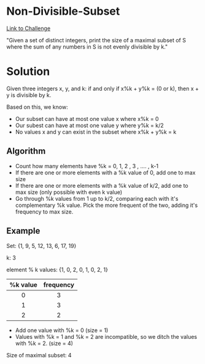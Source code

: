 # Non-Divisible-Subset
[Link to Challenge](https://www.hackerrank.com/challenges/non-divisible-subset/problem)

"Given a set of distinct integers, print the size of a maximal subset of S where the sum of any  numbers in S is not evenly divisible by k."

# Solution
Given three integers x, y, and k:
if and only if x%k + y%k = (0 or k), then x + y is divisible by k.
  
Based on this, we know:
- Our subset can have at most one value x where x%k = 0
- Our subest can have at most one value y where y%k = k/2
- No values x and y can exist in the subset where x%k + y%k = k

## Algorithm
- Count how many elements have %k = 0, 1, 2 , 3 , .... , k-1
- If there are one or more elements with a %k value of 0, add one to max size
- If there are one or more elements with a %k value of k/2, add one to max size (only possible with even k value)
- Go through %k values from 1 up to k/2, comparing each with it's complementary %k value. Pick the more frequent of the two, adding it's frequency to max size. 

## Example
Set:
{1, 9, 5, 12, 13, 6, 17, 19}

k: 3

element % k values: 
{1, 0, 2, 0, 1, 0, 2, 1}

| %k value      | frequency     |
|:-------------:|:-------------:|
| 0             | 3             |
| 1             | 3             |
| 2             | 2             |

- Add one value with %k = 0  (size = 1)                                  
- Values with %k = 1 and %k = 2 are incompatible, so we ditch the values with %k = 2. (size = 4)

Size of maximal subset: 4
